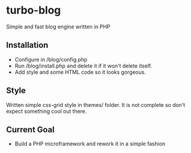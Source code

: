 # turbo-blog
Simple and fast blog engine written in PHP

## Installation
* Configure in /blog/config.php
* Run /blog/install.php and delete it if it won't delete itself.
* Add style and some HTML code so it looks gorgeous.
## Style
Written simple css-grid style in themes/ folder. It is not complete so don't expect something cool out there.

## Current Goal
* Build a PHP microframework and rework it in a simple fashion
